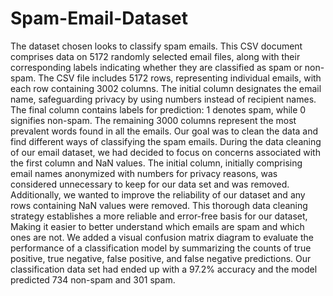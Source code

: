 # Spam-Email-Dataset
The dataset chosen looks to classify spam emails. This CSV document comprises data on
5172 randomly selected email files, along with their corresponding labels indicating whether
they are classified as spam or non-spam. The CSV file includes 5172 rows, representing
individual emails, with each row containing 3002 columns. The initial column designates the
email name, safeguarding privacy by using numbers instead of recipient names. The final
column contains labels for prediction: 1 denotes spam, while 0 signifies non-spam. The
remaining 3000 columns represent the most prevalent words found in all the emails. Our goal
was to clean the data and find different ways of classifying the spam emails.
During the data cleaning of our email dataset, we had decided to focus on concerns
associated with the first column and NaN values. The initial column, initially comprising email
names anonymized with numbers for privacy reasons, was considered unnecessary to keep for
our data set and was removed. Additionally, we wanted to improve the reliability of our dataset
and any rows containing NaN values were removed. This thorough data cleaning strategy
establishes a more reliable and error-free basis for our dataset, Making it easier to better
understand which emails are spam and which ones are not.
We added a visual confusion matrix diagram to evaluate the performance of a
classification model by summarizing the counts of true positive, true negative, false positive, and
false negative predictions. Our classification data set had ended up with a 97.2% accuracy and
the model predicted 734 non-spam and 301 spam.

